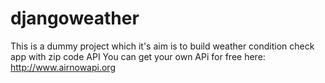 # djangoweather
This is a dummy project which it's aim is to build weather condition check app with zip code API
You can get your own APi for free here: http://www.airnowapi.org
